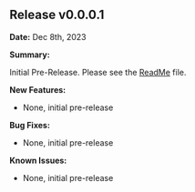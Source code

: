 ## Release v0.0.0.1

**Date:** Dec 8th, 2023

**Summary:**

Initial Pre-Release. Please see the [ReadMe](https://github.com/CognexExternal/XmlTranslationTool/blob/main/README.md) file.

**New Features:**

* None, initial pre-release

**Bug Fixes:**

* None, initial pre-release


**Known Issues:**

* None, initial pre-release